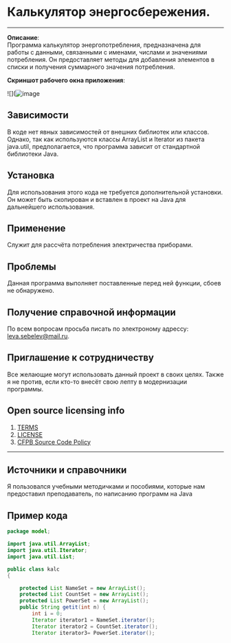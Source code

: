 # Калькулятор энергосбережения.
----------------

**Описание**:  
Программа калькулятор энергопотребления, предназначена для работы с данными, связанными с именами, числами и значениями потребления. Он предоставляет методы для добавления элементов в списки и получения суммарного значения потребления.


**Скриншот рабочего окна приложения**: 

![](![image](https://github.com/LevSebelev/docs-management-course/assets/113666462/e4ce266b-7a00-40e1-9b49-0c5715f8ff66)



## Зависимости
В коде нет явных зависимостей от внешних библиотек или классов. Однако, так как используются классы ArrayList и Iterator из пакета java.util, предполагается, что программа зависит от стандартной библиотеки Java.

## Установка

Для использования этого кода не требуется дополнительной установки. Он может быть скопирован и вставлен в проект на Java для дальнейшего использования.

## Применение

Служит для рассчёта потребления электричества приборами.

## Проблемы

Данная программа выполняет поставленные перед ней функции, сбоев не обнаружено.

## Получение справочной информации

По всем вопросам просьба писать по электроному адрессу: leva.sebelev@mail.ru.


## Приглашение к сотрудничеству

Все желающие могут использовать данный проект в своих целях. 
Также я не против, если кто-то внесёт свою лепту в модернизации программы.

## Open source licensing info
1. [TERMS](TERMS.md)
2. [LICENSE](LICENSE)
3. [CFPB Source Code Policy](https://github.com/cfpb/source-code-policy/)


----

## Источники и справочники
Я пользовался учебными методичками и пособиями, которые нам предоставил преподаватель, по написанию программ на Java
## Пример кода 

```Java
package model;

import java.util.ArrayList;
import java.util.Iterator;
import java.util.List;

public class kalc
{

    protected List NameSet = new ArrayList();
    protected List CountSet = new ArrayList();
    protected List PowerSet = new ArrayList();
    public String getit(int n) {
        int i = 0;
        Iterator iterator1 = NameSet.iterator();
        Iterator iterator2 = CountSet.iterator();
        Iterator iterator3= PowerSet.iterator();

